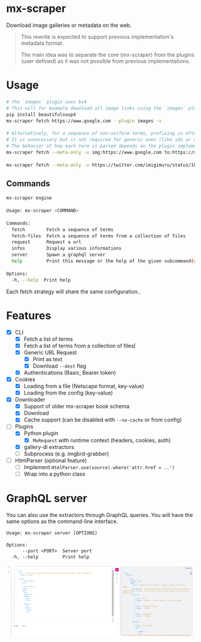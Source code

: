# mx-scraper

Download image galleries or metadata on the web.

> This rewrite is expected to support previous implementation's metadata format.
>
> The main idea was to separate the core (mx-scraper) from the plugins (user
> defined) as it was not possible from previous implementations.

# Usage

```bash
# the `images` plugin uses bs4
# This will for example download all image links using the `images` plugin.
pip install beautifulsoup4
mx-scraper fetch https://www.google.com --plugin images -v

# Alternatively, for a sequence of non-uniform terms, prefixing is often required
# It is unnecessary but it not required for generic ones (like ids or names)
# The behavior of how each term is parsed depends on the plugin implementation
mx-scraper fetch --meta-only -v img:https://www.google.com to:https://mto.to/series/68737

mx-scraper fetch --meta-only -v https://twitter.com/imigimuru/status/1829913427373953259
```

## Commands

```bash
mx-scraper engine

Usage: mx-scraper <COMMAND>

Commands:
  fetch        Fetch a sequence of terms
  fetch-files  Fetch a sequence of terms from a collection of files
  request      Request a url
  infos        Display various informations
  server       Spawn a graphql server
  help         Print this message or the help of the given subcommand(s)

Options:
  -h, --help  Print help
```

Each fetch strategy will share the same configuration..

# Features

- [x] CLI
  - [x] Fetch a list of terms
  - [x] Fetch a list of terms from a collection of files⌈
  - [x] Generic URL Request
    - [x] Print as text
    - [x] Download `--dest` flag
  - [x] Authentications (Basic, Bearer token)

- [x] Cookies
  - [x] Loading from a file (Netscape format, key-value)
  - [x] Loading from the config (key-value)

- [x] Downloader
  - [x] Support of older mx-scraper book schema
  - [x] Download
  - [x] Cache support (can be disabled with `--no-cache` or from config)

- [ ] Plugins
  - [x] Python plugin
    - [x] `MxRequest` with runtime context (headers, cookies, auth)
  - [x] gallery-dl extractors
  - [ ] Subprocess (e.g. imgbrd-grabber)

- [ ] HtmlParser (optional feature)
  - [ ] Implement `HtmlParser.use(source).where('attr.href = ..')`
  - [ ] Wrap into a python class

# GraphQL server

You can also use the extractors through GraphQL queries. You will have the same
options as the command-line interface.

```
Usage: mx-scraper server [OPTIONS]

Options:
      --port <PORT>  Server port
  -h, --help         Print help
```

![Playground Screenshot](static/server.png "Screenshot")
